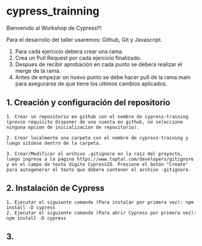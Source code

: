 # cypress_trainning
Bienvenido al Workshop de Cypress!!!

Para el desarrollo del taller usaremos: Github, Git y Javascript.

1. Para cada ejercicio debera crear una rama.
2. Crea un Pull Request por cada ejercicio finalizado.
3. Despues de recibir aprobación en cada punto se debera realizar el merge de la rama.
4. Antes de empezar un nuevo punto se debe hacer pull de la rama main para asegurarse de que tiene los ultimos cambios aplicados.

## 1. Creación y configuración del repositorio

    1. Crear un repositorio en github con el nombre de cypress-training (previo requisito disponer de una cuenta en github, no seleccione ninguna opcion de inicializacion de repositorio).

    2. Crear localmente una carpeta con el nombre de cypress-training y luego sitúese dentro de la carpeta.

    3. Crear/Modificar el archivo .gitignore en la raíz del proyecto, luego ingrese a la página https://www.toptal.com/developers/gitignore y en el campo de texto digite CypressIO. Presione el botón "Create" para autogenerar el texto que debera contener el archivo -gitignore.

## 2. Instalación de Cypress

    1. Ejecutar el siguiente comando (Para instalar por primera vez): npm install -D cypress
    2. Ejecutar el siguiente comando (Para abrir Cypress por primera vez): npm install -D cypress

## 3. 